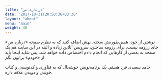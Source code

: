 ```yaml
---
title: "درباره من"
date: "2017-10-31T20:50:36+03:30"
layout: "about"
menu: "main"
weight: 40
---
```


نوشتن از خود، همین‌طوریش سخته. بهش اضافه کنید که به نظرم صفحه «درباره من» جای رزومه نیست. برای رزومه ساختن، سرویس آنلاین زیاده و البته در این سایت هم یک صفحه به بعضی از کارهایی که انجام دادم اختصاص داده خواهد شد. پس شاید اینجا باید از «خودم» براتون بگم:

 حامد سعیدی فرد هستم. یک برنامه‌نویس خوشحال که به فناوری و کدنویسی و کتاب خوندن و دویدن علاقه داره.